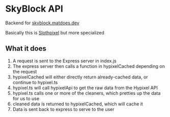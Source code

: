 # SkyBlock API

Backend for [skyblock.matdoes.dev](https://github.com/skyblockstats/skyblock-stats)

Basically this is [Slothpixel](https://github.com/slothpixel/core) but more specialized

## What it does

1) A request is sent to the Express server in index.js
2) The express server then calls a function in hypixelCached depending on the request
3) hypixelCached will either directly return already-cached data, or continue to hypixel.ts
4) hypixel.ts will call hypixelApi to get the raw data from the Hypixel API
5) hypixel.ts calls one or more of the cleaners, which pretties up the data for us to use
6) cleaned data is returned to hypixelCached, which will cache it
7) Data is sent back to express to serve to the user
